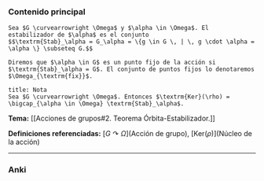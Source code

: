 ### Contenido principal

```ad-Formal
Sea $G \curvearrowright \Omega$ y $\alpha \in \Omega$. El estabilizador de $\alpha$ es el conjunto
$$\textrm{Stab}_\alpha = G_\alpha = \{g \in G \, | \, g \cdot \alpha = \alpha \} \subseteq G.$$

Diremos que $\alpha \in G$ es un punto fijo de la acción si $\textrm{Stab}_\alpha = G$. El conjunto de puntos fijos lo denotaremos $\Omega_{\textrm{fix}}$.
```

```ad-note
title: Nota
Sea $G \curvearrowright \Omega$. Entonces $\textrm{Ker}(\rho) = \bigcap_{\alpha \in \Omega} \textrm{Stab}_\alpha$.
```


**Tema:** [[Acciones de grupos#2. Teorema Órbita-Estabilizador.]]

**Definiciones referenciadas:** [$G \curvearrowright \Omega$](Acción de grupo), [$\textrm{Ker}(\rho)$](Núcleo de la acción)

---
### Anki
